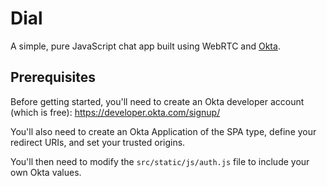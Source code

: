 # Dial

A simple, pure JavaScript chat app built using WebRTC and [Okta](https://developer.okta.com/).

## Prerequisites

Before getting started, you'll need to create an Okta developer account (which
is free): https://developer.okta.com/signup/

You'll also need to create an Okta Application of the SPA type, define your
redirect URIs, and set your trusted origins.

You'll then need to modify the `src/static/js/auth.js` file to include your own
Okta values.


